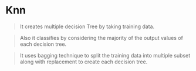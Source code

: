 # Knn
> It creates multiple decision Tree by taking training data.

> Also it classifies by considering the majority of the output values of each decision tree.

> It uses bagging technique to split the training data into multiple subset along with replacement to create each decision tree. 
